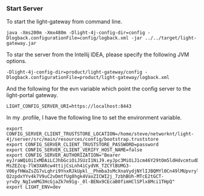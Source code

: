 ### Start Server
To start the light-gateway from command line.

```
java -Xms200m -Xmx480m -Dlight-4j-config-dir=config -Dlogback.configurationFile=config/logback.xml -jar ../../target/light-gateway.jar
```

To star the server from the Intellij IDEA, please specify the following JVM options. 

```
-Dlight-4j-config-dir=product/light-gateway/config -Dlogback.configurationFile=product/light-gateway/logback.xml
```

And the following for the evn variable which point the config server to the light-portal gateway.

```
LIGHT_CONFIG_SERVER_URI=https://localhost:8443
```

In my .profile, I have the following line to set the environment variable.

```
export CONFIG_SERVER_CLIENT_TRUSTSTORE_LOCATION=/home/steve/networknt/light-4j/server/src/main/resources/config/bootstrap.truststore
export CONFIG_SERVER_CLIENT_TRUSTSTORE_PASSWORD=password
export CONFIG_SERVER_CLIENT_VERIFY_HOST_NAME=false
export CONFIG_SERVER_AUTHORIZATION="Bearer eyJraWQiOiIxMDAiLCJhbGciOiJSUzI1NiJ9.eyJpc3MiOiJ1cm46Y29tOm5ldHdvcmtudDpvYXV0aDI6djEiLCJhdWQiOiJ1cm46Y29tLm5ldHdvcmtudCIsImV4cCI6MTk0NDA1NzIxNiwianRpIjoiclFqUUhXX3ZJaEE3Z3pQazA4bjhfQSIsImlhdCI6MTYyODY5NzIxNiwibmJmIjoxNjI4Njk3MDk2LCJ2ZXJzaW9uIjoiMS4wIiwiY2xpZW50X2lkIjoiZjdkNDIzNDgtYzY0Ny00ZWZiLWE1MmQtNGM1Nzg3NDIxZTcyIiwic2NvcGUiOiJwb3J0YWwuciBwb3J0YWwudyIsInNlcnZpY2UiOiJleGFtcGxlLXNlcnZpY2UifQ.Kyz8mlOeStLJC1qNZQAJWRB-MsZEZcq-7lW3XARcw4ttijCsLnh4iCydVK_TZCYlBUMG3-V06yfHWaZsZG7vLqhri9YnxRJkUpkl__Phmba3sMcXnaVydjNYlIJBQMYl0Cn49lMUpvryldDRiVbDzyhejZwA_xn4mxbKcjD0wTaAOWOPQ7MuZie_m1xcKl0qEsznPBpI1MRBVsBC1Dmc5lnrt7dh3d-Q2zpdxYYv4k7V9uC2vDmtfUg8hgk4VaxZICWI2j_7zbhBUh-MTcE2tGCT-yrvDy_NgIvmMG3HcGjaZk7m91g-_0l-BENx9CEcaB0fimHClSPlx8Mci1THpQ"
export LIGHT_ENV=dev
```
